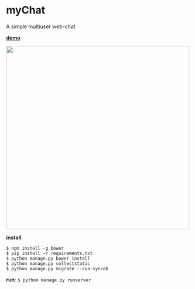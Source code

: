 # myChat
A simple multiuser web-chat

[**demo**](https://drapegnik-chat.herokuapp.com/ "mini-wiki")

<img width=500px src="http://res.cloudinary.com/dzsjwgjii/image/upload/v1463062086/chat.png"/>

**install**:  
```
$ npm install -g bower
$ pip install -r requirements.txt
$ python manage.py bower install
$ python manage.py collectstatic
$ python manage.py migrate --run-syncdb
```


**run**:  ```$ python manage.py runserver```
